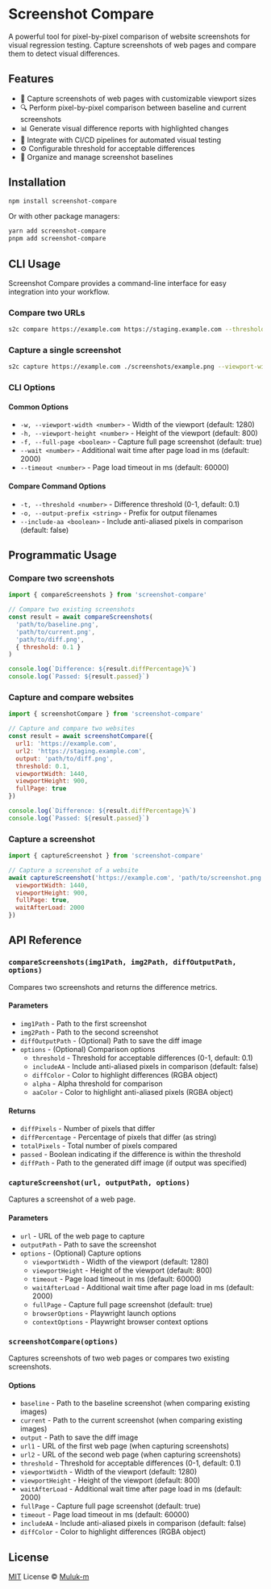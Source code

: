 # Screenshot Compare

A powerful tool for pixel-by-pixel comparison of website screenshots for visual regression testing. Capture screenshots of web pages and compare them to detect visual differences.

## Features

- 📸 Capture screenshots of web pages with customizable viewport sizes
- 🔍 Perform pixel-by-pixel comparison between baseline and current screenshots
- 📊 Generate visual difference reports with highlighted changes
- 🚀 Integrate with CI/CD pipelines for automated visual testing
- ⚙️ Configurable threshold for acceptable differences
- 📁 Organize and manage screenshot baselines

## Installation

```bash
npm install screenshot-compare
```

Or with other package managers:

```bash
yarn add screenshot-compare
pnpm add screenshot-compare
```

## CLI Usage

Screenshot Compare provides a command-line interface for easy integration into your workflow.

### Compare two URLs

```bash
s2c compare https://example.com https://staging.example.com --threshold 0.05
```

### Capture a single screenshot

```bash
s2c capture https://example.com ./screenshots/example.png --viewport-width 1440 --viewport-height 900
```

### CLI Options

#### Common Options

- `-w, --viewport-width <number>` - Width of the viewport (default: 1280)
- `-h, --viewport-height <number>` - Height of the viewport (default: 800)
- `-f, --full-page <boolean>` - Capture full page screenshot (default: true)
- `--wait <number>` - Additional wait time after page load in ms (default: 2000)
- `--timeout <number>` - Page load timeout in ms (default: 60000)

#### Compare Command Options

- `-t, --threshold <number>` - Difference threshold (0-1, default: 0.1)
- `-o, --output-prefix <string>` - Prefix for output filenames
- `--include-aa <boolean>` - Include anti-aliased pixels in comparison (default: false)

## Programmatic Usage

### Compare two screenshots

```js
import { compareScreenshots } from 'screenshot-compare'

// Compare two existing screenshots
const result = await compareScreenshots(
  'path/to/baseline.png',
  'path/to/current.png',
  'path/to/diff.png',
  { threshold: 0.1 }
)

console.log(`Difference: ${result.diffPercentage}%`)
console.log(`Passed: ${result.passed}`)
```

### Capture and compare websites

```js
import { screenshotCompare } from 'screenshot-compare'

// Capture and compare two websites
const result = await screenshotCompare({
  url1: 'https://example.com',
  url2: 'https://staging.example.com',
  output: 'path/to/diff.png',
  threshold: 0.1,
  viewportWidth: 1440,
  viewportHeight: 900,
  fullPage: true
})

console.log(`Difference: ${result.diffPercentage}%`)
console.log(`Passed: ${result.passed}`)
```

### Capture a screenshot

```js
import { captureScreenshot } from 'screenshot-compare'

// Capture a screenshot of a website
await captureScreenshot('https://example.com', 'path/to/screenshot.png', {
  viewportWidth: 1440,
  viewportHeight: 900,
  fullPage: true,
  waitAfterLoad: 2000
})
```

## API Reference

### `compareScreenshots(img1Path, img2Path, diffOutputPath, options)`

Compares two screenshots and returns the difference metrics.

#### Parameters

- `img1Path` - Path to the first screenshot
- `img2Path` - Path to the second screenshot
- `diffOutputPath` - (Optional) Path to save the diff image
- `options` - (Optional) Comparison options
  - `threshold` - Threshold for acceptable differences (0-1, default: 0.1)
  - `includeAA` - Include anti-aliased pixels in comparison (default: false)
  - `diffColor` - Color to highlight differences (RGBA object)
  - `alpha` - Alpha threshold for comparison
  - `aaColor` - Color to highlight anti-aliased pixels (RGBA object)

#### Returns

- `diffPixels` - Number of pixels that differ
- `diffPercentage` - Percentage of pixels that differ (as string)
- `totalPixels` - Total number of pixels compared
- `passed` - Boolean indicating if the difference is within the threshold
- `diffPath` - Path to the generated diff image (if output was specified)

### `captureScreenshot(url, outputPath, options)`

Captures a screenshot of a web page.

#### Parameters

- `url` - URL of the web page to capture
- `outputPath` - Path to save the screenshot
- `options` - (Optional) Capture options
  - `viewportWidth` - Width of the viewport (default: 1280)
  - `viewportHeight` - Height of the viewport (default: 800)
  - `timeout` - Page load timeout in ms (default: 60000)
  - `waitAfterLoad` - Additional wait time after page load in ms (default: 2000)
  - `fullPage` - Capture full page screenshot (default: true)
  - `browserOptions` - Playwright launch options
  - `contextOptions` - Playwright browser context options

### `screenshotCompare(options)`

Captures screenshots of two web pages or compares two existing screenshots.

#### Options

- `baseline` - Path to the baseline screenshot (when comparing existing images)
- `current` - Path to the current screenshot (when comparing existing images)
- `output` - Path to save the diff image
- `url1` - URL of the first web page (when capturing screenshots)
- `url2` - URL of the second web page (when capturing screenshots)
- `threshold` - Threshold for acceptable differences (0-1, default: 0.1)
- `viewportWidth` - Width of the viewport (default: 1280)
- `viewportHeight` - Height of the viewport (default: 800)
- `waitAfterLoad` - Additional wait time after page load in ms (default: 2000)
- `fullPage` - Capture full page screenshot (default: true)
- `timeout` - Page load timeout in ms (default: 60000)
- `includeAA` - Include anti-aliased pixels in comparison (default: false)
- `diffColor` - Color to highlight differences (RGBA object)

## License

[MIT](./LICENSE.md) License © [Muluk-m](https://github.com/Muluk-m)

<!-- Badges -->

[npm-version-src]: https://img.shields.io/npm/v/screenshot-compare?style=flat&colorA=080f12&colorB=1fa669
[npm-version-href]: https://npmjs.com/package/screenshot-compare
[npm-downloads-src]: https://img.shields.io/npm/dm/screenshot-compare?style=flat&colorA=080f12&colorB=1fa669
[npm-downloads-href]: https://npmjs.com/package/screenshot-compare
[bundle-src]: https://img.shields.io/bundlephobia/minzip/screenshot-compare?style=flat&colorA=080f12&colorB=1fa669&label=minzip
[bundle-href]: https://bundlephobia.com/result?p=screenshot-compare
[license-src]: https://img.shields.io/github/license/Muluk-m/screenshot-compare.svg?style=flat&colorA=080f12&colorB=1fa669
[license-href]: https://github.com/Muluk-m/screenshot-compare/blob/main/LICENSE.md
[jsdocs-src]: https://img.shields.io/badge/jsdocs-reference-080f12?style=flat&colorA=080f12&colorB=1fa669
[jsdocs-href]: https://www.jsdocs.io/package/screenshot-compare
